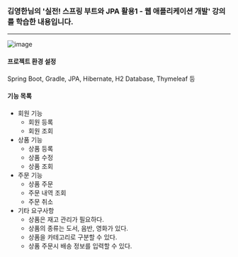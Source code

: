 ### 김영한님의 '실전! 스프링 부트와 JPA 활용1 - 웹 애플리케이션 개발' 강의를 학습한 내용입니다.
----------------------------------------------------------------------------------------------
![image](https://github.com/GoJuhyeong/study2/assets/131730387/03509e8f-84a9-4163-a27c-881f2152a73f)
#### 프로젝트 환경 설정
Spring Boot, Gradle, JPA, Hibernate, H2 Database, Thymeleaf 등
#### 기능 목록
* 회원 기능
  * 회원 등록
  * 회원 조회
* 상품 기능
  * 상품 등록
  * 상품 수정
  * 상품 조회
* 주문 기능
  * 상품 주문
  * 주문 내역 조회
  * 주문 취소
* 기타 요구사항
  * 상품은 재고 관리가 필요하다.
  * 상품의 종류는 도서, 음반, 영화가 있다.
  * 상품을 카테고리로 구분할 수 있다.
  * 상품 주문시 배송 정보를 입력할 수 있다.
